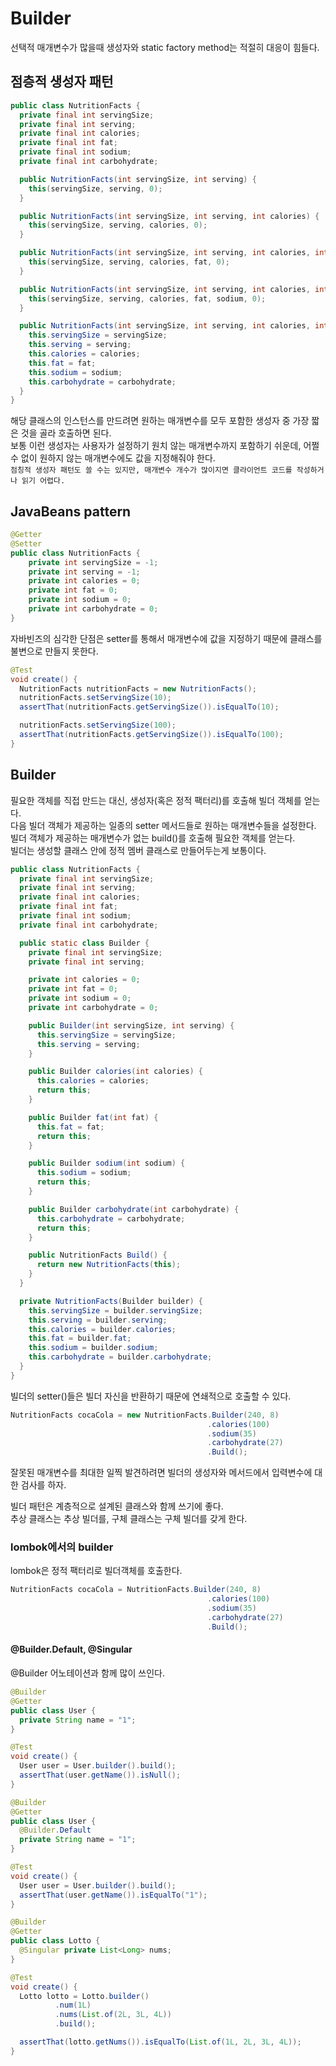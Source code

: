 # Builder
선택적 매개변수가 많을때 생성자와 static factory method는 적절히 대응이 힘들다. 

## 점층적 생성자 패턴
```java
public class NutritionFacts {
  private final int servingSize;
  private final int serving;
  private final int calories;
  private final int fat;
  private final int sodium;
  private final int carbohydrate;

  public NutritionFacts(int servingSize, int serving) {
    this(servingSize, serving, 0);
  }

  public NutritionFacts(int servingSize, int serving, int calories) {
    this(servingSize, serving, calories, 0);
  }

  public NutritionFacts(int servingSize, int serving, int calories, int fat) {
    this(servingSize, serving, calories, fat, 0);
  }

  public NutritionFacts(int servingSize, int serving, int calories, int fat, int sodium) {
    this(servingSize, serving, calories, fat, sodium, 0);
  }

  public NutritionFacts(int servingSize, int serving, int calories, int fat, int sodium, int carbohydrate) {
    this.servingSize = servingSize;
    this.serving = serving;
    this.calories = calories;
    this.fat = fat;
    this.sodium = sodium;
    this.carbohydrate = carbohydrate;
  }
}
```

해당 클래스의 인스턴스를 만드려면 원하는 매개변수를 모두 포함한 생성자 중 가장 짧은 것을 골라 호출하면 된다.  
보통 이런 생성자는 사용자가 설정하기 원치 않는 매개변수까지 포함하기 쉬운데, 어쩔수 없이 원하지 않는 매개변수에도 값을 지정해줘야 한다.  
```점칭적 생성자 패턴도 쓸 수는 있지만, 매개변수 개수가 많이지면 클라이언트 코드를 작성하거나 읽기 어렵다.```

## JavaBeans pattern
```java
@Getter
@Setter
public class NutritionFacts {
    private int servingSize = -1;
    private int serving = -1;
    private int calories = 0;
    private int fat = 0;
    private int sodium = 0;
    private int carbohydrate = 0;
}
```

자바빈즈의 심각한 단점은 setter를 통해서 매개변수에 값을 지정하기 때문에 클래스를 불변으로 만들지 못한다.

```java
@Test
void create() {
  NutritionFacts nutritionFacts = new NutritionFacts();
  nutritionFacts.setServingSize(10);
  assertThat(nutritionFacts.getServingSize()).isEqualTo(10);

  nutritionFacts.setServingSize(100);
  assertThat(nutritionFacts.getServingSize()).isEqualTo(100);
}
```

## Builder

필요한 객체를 직접 만드는 대신, 생성자(혹은 정적 팩터리)를 호출해 빌더 객체를 얻는다.  
다음 빌더 객체가 제공하는 일종의 setter 메서드들로 원하는 매개변수들을 설정한다.  
빌더 객체가 제공하는 매개변수가 없는 build()를 호출해 필요한 객체를 얻는다.  
빌더는 생성할 클래스 안에 정적 멤버 클래스로 만들어두는게 보통이다.  

```java
public class NutritionFacts {
  private final int servingSize;
  private final int serving;
  private final int calories;
  private final int fat;
  private final int sodium;
  private final int carbohydrate;

  public static class Builder {
    private final int servingSize;
    private final int serving;

    private int calories = 0;
    private int fat = 0;
    private int sodium = 0;
    private int carbohydrate = 0;

    public Builder(int servingSize, int serving) {
      this.servingSize = servingSize;
      this.serving = serving;
    }

    public Builder calories(int calories) {
      this.calories = calories;
      return this;
    }

    public Builder fat(int fat) {
      this.fat = fat;
      return this;
    }

    public Builder sodium(int sodium) {
      this.sodium = sodium;
      return this;
    }

    public Builder carbohydrate(int carbohydrate) {
      this.carbohydrate = carbohydrate;
      return this;
    }

    public NutritionFacts Build() {
      return new NutritionFacts(this);
    }
  }

  private NutritionFacts(Builder builder) {
    this.servingSize = builder.servingSize;
    this.serving = builder.serving;
    this.calories = builder.calories;
    this.fat = builder.fat;
    this.sodium = builder.sodium;
    this.carbohydrate = builder.carbohydrate;
  }
}
```

빌더의 setter()들은 빌더 자신을 반환하기 때문에 연쇄적으로 호출할 수 있다.  

```java
NutritionFacts cocaCola = new NutritionFacts.Builder(240, 8)
                                            .calories(100)
                                            .sodium(35)
                                            .carbohydrate(27)
                                            .Build();
```

잘못된 매개변수를 최대한 일찍 발견하려면 빌더의 생성자와 메서드에서 입력변수에 대한 검사를 하자.  

빌더 패턴은 계층적으로 설계된 클래스와 함께 쓰기에 좋다.  
추상 클래스는 추상 빌더를, 구체 클래스는 구체 빌더를 갖게 한다.

### lombok에서의 builder 
lombok은 정적 팩터리로 빌더객체를 호출한다. 

```java
NutritionFacts cocaCola = NutritionFacts.Builder(240, 8)
                                            .calories(100)
                                            .sodium(35)
                                            .carbohydrate(27)
                                            .Build();
```

#### @Builder.Default, @Singular

@Builder 어노테이션과 함께 많이 쓰인다.

```java
@Builder
@Getter
public class User {
  private String name = "1";
}

@Test
void create() {
  User user = User.builder().build();
  assertThat(user.getName()).isNull();
}
```

```java
@Builder
@Getter
public class User {
  @Builder.Default
  private String name = "1";
}

@Test
void create() {
  User user = User.builder().build();
  assertThat(user.getName()).isEqualTo("1");
}
```



```java
@Builder
@Getter
public class Lotto {
  @Singular private List<Long> nums;
}

@Test
void create() {
  Lotto lotto = Lotto.builder()
          .num(1L)
          .nums(List.of(2L, 3L, 4L))
          .build();

  assertThat(lotto.getNums()).isEqualTo(List.of(1L, 2L, 3L, 4L));
}
```